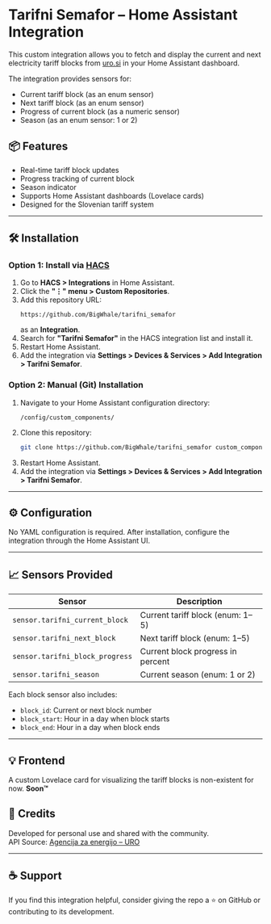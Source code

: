 # Tarifni Semafor – Home Assistant Integration

This custom integration allows you to fetch and display the current and next electricity tariff blocks from [uro.si](https://www.uro.si/o/api/tarifnisemafor/v1/api-docs) in your Home Assistant dashboard.

The integration provides sensors for:
- Current tariff block (as an enum sensor)
- Next tariff block (as an enum sensor)
- Progress of current block (as a numeric sensor)
- Season (as an enum sensor: 1 or 2)

## 📦 Features

- Real-time tariff block updates
- Progress tracking of current block
- Season indicator
- Supports Home Assistant dashboards (Lovelace cards)
- Designed for the Slovenian tariff system

---

## 🛠 Installation

### Option 1: Install via [HACS](https://hacs.xyz/)
1. Go to **HACS > Integrations** in Home Assistant.
2. Click the **"⋮" menu > Custom Repositories**.
3. Add this repository URL:  
   ```
   https://github.com/BigWhale/tarifni_semafor
   ```
   as an **Integration**.
4. Search for **"Tarifni Semafor"** in the HACS integration list and install it.
5. Restart Home Assistant.
6. Add the integration via **Settings > Devices & Services > Add Integration > Tarifni Semafor**.

### Option 2: Manual (Git) Installation
1. Navigate to your Home Assistant configuration directory:
   ```
   /config/custom_components/
   ```
2. Clone this repository:
   ```bash
   git clone https://github.com/BigWhale/tarifni_semafor custom_components/tarifni_semafor
   ```
3. Restart Home Assistant.
4. Add the integration via **Settings > Devices & Services > Add Integration > Tarifni Semafor**.

---

## ⚙ Configuration

No YAML configuration is required. After installation, configure the integration through the Home Assistant UI.

---

## 📈 Sensors Provided

| Sensor                  | Description                       |
|-------------------------|-----------------------------------|
| `sensor.tarifni_current_block` | Current tariff block (enum: 1–5)  |
| `sensor.tarifni_next_block`    | Next tariff block (enum: 1–5)     |
| `sensor.tarifni_block_progress`| Current block progress in percent |
| `sensor.tarifni_season`        | Current season (enum: 1 or 2)     |

Each block sensor also includes:
- `block_id`: Current or next block number
- `block_start`: Hour in a day when block starts
- `block_end`: Hour in a day when block ends

---

## 💡 Frontend
A custom Lovelace card for visualizing the tariff blocks is non-existent for now. **Soon™**

## 🧠 Credits

Developed for personal use and shared with the community.  
API Source: [Agencija za energijo – URO](https://www.uro.si/aktivni-odjem/tarifni-semafor/)

---

## ☕ Support

If you find this integration helpful, consider giving the repo a ⭐ on GitHub or contributing to its development.
